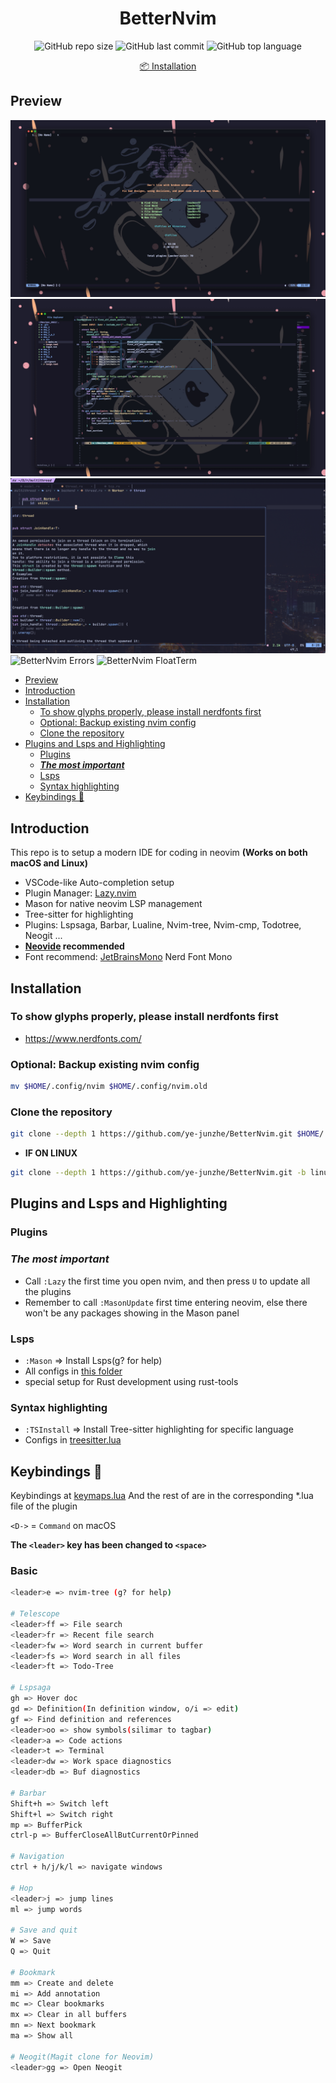 <div align="center">
 <h1> BetterNvim </h1>
 <p align="center">
     <img alt="GitHub repo size" src="https://img.shields.io/github/repo-size/ye-junzhe/BetterNvim?color=A6E3A1">
     <img alt="GitHub last commit" src="https://img.shields.io/github/last-commit/ye-junzhe/BetterNvim?color=A6E3A1">
     <img alt="GitHub top language" src="https://img.shields.io/github/languages/top/ye-junzhe/BetterNvim?color=%2300007C&logoColor=%2300007C">
</p>
 <a href="https://github.com/ye-junzhe/BetterNvim/#Installation">📦 Installation</a>
</div>

## Preview

![BetterNvim Dashboard](https://github.com/ye-junzhe/Images/blob/main/BetterNvim/pic/Dashboard.png?raw=true)
![BetterNvim Coding](https://github.com/ye-junzhe/Images/blob/main/BetterNvim/pic/Coding.png?raw=true)
![BetterNvim HoverDoc](https://github.com/ye-junzhe/Images/blob/main/BetterNvim/pic/HoverDoc.png?raw=true)
![BetterNvim Errors](https://github.com/ye-junzhe/Images/blob/main/BetterNvim/pic/Errors.png?raw=true)
![BetterNvim FloatTerm](https://github.com/ye-junzhe/Images/blob/main/BetterNvim/pic/FloatTerm.png?raw=true)

<!--toc:start-->
- [Preview](#preview)
- [Introduction](#introduction)
- [Installation](#installation)
  - [To show glyphs properly, please install nerdfonts first](#to-show-glyphs-properly-please-install-nerdfonts-first)
  - [Optional: Backup existing nvim config](#optional-backup-existing-nvim-config)
  - [Clone the repository](#clone-the-repository)
- [Plugins and Lsps and Highlighting](#plugins-and-lsps-and-highlighting)
  - [Plugins](#plugins)
  - [***The most important***](#the-most-important)
  - [Lsps](#lsps)
  - [Syntax highlighting](#syntax-highlighting)
- [Keybindings 🎥](#keybindings-🎥)
<!--toc:end-->

## Introduction

This repo is to setup a modern IDE for coding in neovim **(Works on both macOS and Linux)**

- VSCode-like Auto-completion setup
- Plugin Manager: [Lazy.nvim](https://github.com/folke/lazy.nvim)
- Mason for native neovim LSP management
- Tree-sitter for highlighting
- Plugins: Lspsaga, Barbar, Lualine, Nvim-tree, Nvim-cmp, Todotree, Neogit ...
- **[Neovide](https://neovide.dev/) recommended**
- Font recommend: [JetBrainsMono](https://www.jetbrains.com/lp/mono/) Nerd Font Mono

## Installation

### To show glyphs properly, please install nerdfonts first

- https://www.nerdfonts.com/

### Optional: Backup existing nvim config

```bash
mv $HOME/.config/nvim $HOME/.config/nvim.old
```

### Clone the repository

```bash
git clone --depth 1 https://github.com/ye-junzhe/BetterNvim.git $HOME/.config/nvim
```

- **IF ON LINUX**

```bash
git clone --depth 1 https://github.com/ye-junzhe/BetterNvim.git -b linux $HOME/.config/nvim
```

## Plugins and Lsps and Highlighting

### Plugins

### ***The most important***

- Call `:Lazy` the first time you open nvim, and then press `U` to update all the plugins
- Remember to call `:MasonUpdate` first time entering neovim, else there won't be any packages showing in the Mason panel

### Lsps

- `:Mason` => Install Lsps(g? for help)
- All configs in [this folder](https://github.com/ye-junzhe/BetterNvim/tree/master/lua/Junzhe/plugins/lsp)
- special setup for Rust development using rust-tools

### Syntax highlighting

- `:TSInstall` => Install Tree-sitter highlighting for specific language
- Configs in [treesitter.lua](https://github.com/ye-junzhe/BetterNvim/blob/master/lua/Junzhe/plugins/treesitter.lua)

## Keybindings 🎥

Keybindings at [keymaps.lua](https://github.com/ye-junzhe/BetterNvim/blob/master/lua/Junzhe/core/keymaps.lua)
And the rest of are in the corresponding *.lua file of the plugin

`<D->` = `Command` on macOS

**The `<leader>` key has been changed to `<space>`**

### Basic

```bash
<leader>e => nvim-tree (g? for help)

# Telescope
<leader>ff => File search
<leader>fr => Recent file search
<leader>fw => Word search in current buffer
<leader>fs => Word search in all files
<leader>ft => Todo-Tree

# Lspsaga
gh => Hover doc
gd => Definition(In definition window, o/i => edit)
gf => Find definition and references
<leader>oo => show symbols(silimar to tagbar)
<leader>a => Code actions
<leader>t => Terminal
<leader>dw => Work space diagnostics
<leader>db => Buf diagnostics

# Barbar
Shift+h => Switch left
Shift+l => Switch right
mp => BufferPick
ctrl-p => BufferCloseAllButCurrentOrPinned

# Navigation
ctrl + h/j/k/l => navigate windows

# Hop
<leader>j => jump lines
ml => jump words

# Save and quit
W => Save
Q => Quit

# Bookmark
mm => Create and delete
mi => Add annotation
mc => Clear bookmarks
mx => Clear in all buffers
mn => Next bookmark
ma => Show all

# Neogit(Magit clone for Neovim)
<leader>gg => Open Neogit
```
